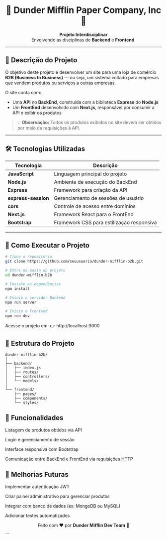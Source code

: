 <h1 align="center">📄 Dunder Mifflin Paper Company, Inc 📄</h1>

<p align="center">
  <b>Projeto Interdisciplinar</b><br>
  Envolvendo as disciplinas de <b>Backend</b> e <b>Frontend</b>.
</p>

---

## 🧾 Descrição do Projeto

O objetivo deste projeto é desenvolver um site para uma loja de comércio **B2B (Business to Business)** — ou seja, um sistema voltado para empresas que vendem produtos ou serviços a outras empresas.

O site conta com:

- Uma **API** no **BackEnd**, construída com a biblioteca **Express** do **Node.js**  
- Um **FrontEnd** desenvolvido com **Next.js**, responsável por consumir a API e exibir os produtos

> 💡 **Observação:** Todos os produtos exibidos no site devem ser obtidos por meio de requisições à API.

---

## 🛠️ Tecnologias Utilizadas

| Tecnologia | Descrição |
|-------------|------------|
| **JavaScript** | Linguagem principal do projeto |
| **Node.js** | Ambiente de execução do BackEnd |
| **Express** | Framework para criação da API |
| **express-session** | Gerenciamento de sessões de usuário |
| **cors** | Controle de acesso entre domínios |
| **Next.js** | Framework React para o FrontEnd |
| **Bootstrap** | Framework CSS para estilização responsiva |

---

## 🚀 Como Executar o Projeto

```bash
# Clone o repositório
git clone https://github.com/seuusuario/dunder-mifflin-b2b.git

# Entre na pasta do projeto
cd dunder-mifflin-b2b

# Instale as dependências
npm install

# Inicie o servidor Backend
npm run server

# Inicie o Frontend
npm run dev
```
Acesse o projeto em:
👉 http://localhost:3000

## 📂 Estrutura do Projeto
```
dunder-mifflin-b2b/
│
├── backend/
│   ├── index.js
│   ├── routes/
│   ├── controllers/
│   └── models/
│
└── frontend/
    ├── pages/
    ├── components/
    └── styles/
```
## 📌 Funcionalidades

Listagem de produtos obtidos via API

Login e gerenciamento de sessão

Interface responsiva com Bootstrap

Comunicação entre BackEnd e FrontEnd via requisições HTTP

## 💭 Melhorias Futuras

Implementar autenticação JWT

Criar painel administrativo para gerenciar produtos

Integrar com banco de dados (ex: MongoDB ou MySQL)

Adicionar testes automatizados

<p align="center"> Feito com ❤️ por <b>Dunder Mifflin Dev Team</b> 🧠 </p> ```
